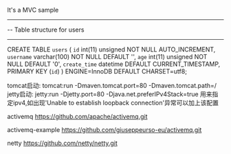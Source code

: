 It's a MVC sample

-- ----------------------------
-- Table structure for users
-- ----------------------------

CREATE TABLE `users` (
  `id` int(11) unsigned NOT NULL AUTO_INCREMENT,
  `username` varchar(100) NOT NULL DEFAULT '',
  `age` int(11) unsigned NOT NULL DEFAULT '0',
  `create_time` datetime DEFAULT CURRENT_TIMESTAMP,
  PRIMARY KEY (`id`)
) ENGINE=InnoDB DEFAULT CHARSET=utf8;


tomcat启动:
tomcat:run -Dmaven.tomcat.port=80 -Dmaven.tomcat.path=/ 
jetty启动:
jetty:run -Djetty.port=80
-Djava.net.preferIPv4Stack=true 用来指定ipv4,如出现'Unable to establish loopback connection'异常可以加上该配置

activemq
https://github.com/apache/activemq.git

activemq-example
https://github.com/giuseppeurso-eu/activemq.git

netty
https://github.com/netty/netty.git